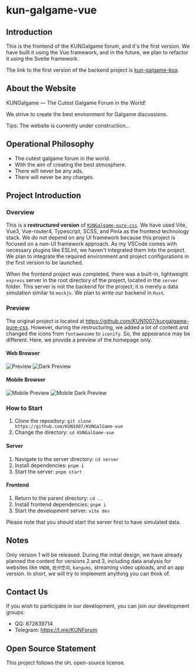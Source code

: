 #  kun-galgame-vue

## Introduction

This is the frontend of the KUNGalgame forum, and it's the first version. We have built it using the Vue framework, and in the future, we plan to refactor it using the Svelte framework.

The link to the first version of the backend project is [kun-galgame-koa](https://github.com/KUN1007/kun-galgame-koa).

## About the Website

KUNGalgame — The Cutest Galgame Forum in the World!

We strive to create the best environment for Galgame discussions.

Tips: The website is currently under construction...

## Operational Philosophy

- The cutest galgame forum in the world.
- With the aim of creating the best atmosphere.
- There will never be any ads.
- There will never be any charges.

## Project Introduction

### Overview

This is a **restructured version** of [`KUNGalgame-pure-css`](https://github.com/KUN1007/kungalgame-pure-css). We have used Vite, Vue3, Vue-router4, Typescript, SCSS, and Pinia as the frontend technology stack. We do not depend on any UI framework because this project is focused on a non-UI framework approach. As my VSCode comes with necessary plugins like ESLint, we haven't integrated them into the project. We plan to integrate the required environment and project configurations in the first version to be launched.

When the frontend project was completed, there was a built-in, lightweight `express` server in the root directory of the project, located in the `server` folder. This server is not the backend for the project; it is merely a data simulation similar to `mockjs`. We plan to write our backend in `Rust`.

### Preview

The original project is located at https://github.com/KUN1007/kungalgame-pure-css. However, during the restructuring, we added a lot of content and changed the icons from `fontawesome` to `iconify`. So, the appearance may be different. Here, we provide a preview of the homepage only.

#### Web Browser

![Preview](https://github.com/KUN1007/KUNGalGame-vue/blob/layout/docs/images/preview.png) ![Dark Preview](https://github.com/KUN1007/KUNGalGame-vue/blob/layout/docs/images/preview-dark.png)

#### Mobile Browser

![Mobile Preview](https://github.com/KUN1007/KUNGalGame-vue/blob/layout/docs/images/mobile-preview.png) ![Mobile Dark Preview](https://github.com/KUN1007/KUNGalGame-vue/blob/layout/docs/images/mobile-preview-dark.png)

### How to Start

1. Clone the repository: `git clone https://github.com/KUN1007/KUNGalGame-vue`
2. Change the directory: `cd KUNGalGame-vue`

#### Server

1. Navigate to the server directory: `cd server`
2. Install dependencies: `pnpm i`
3. Start the server: `pnpm start`

#### Frontend

1. Return to the parent directory: `cd ..`
2. Install frontend dependencies: `pnpm i`
3. Start the development server: `vite dev`

Please note that you should start the server first to have simulated data.

## Notes

Only version 1 will be released. During the initial design, we have already planned the content for versions 2 and 3, including data analysis for websites like `VNDB`, `批评空间`, `bangumi`, streaming video uploads, and an app version. In short, we will try to implement anything you can think of.

## Contact Us

If you wish to participate in our development, you can join our development groups:

- QQ: 872839714
- Telegram: https://t.me/KUNForum

## Open Source Statement

This project follows the `GPL` open-source license.